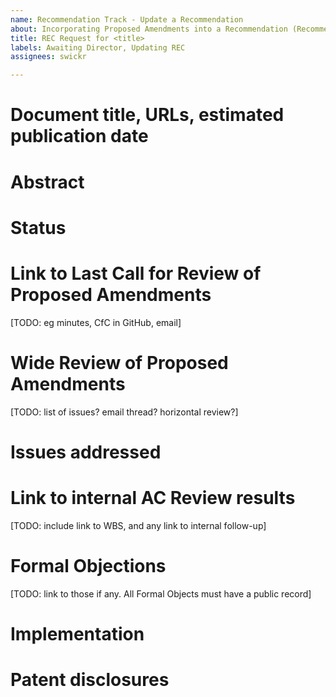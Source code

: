 ```yaml
---
name: Recommendation Track - Update a Recommendation
about: Incorporating Proposed Amendments into a Recommendation (Recommendation -> Recommendation)
title: REC Request for <title>
labels: Awaiting Director, Updating REC
assignees: swickr

---
```


# Document title, URLs, estimated publication date

# Abstract

# Status

# Link to Last Call for Review of Proposed Amendments
[TODO: eg minutes, CfC in GitHub, email]

# Wide Review of Proposed Amendments
[TODO: list of issues? email thread? horizontal review?]

# Issues addressed

# Link to internal AC Review results
[TODO: include link to WBS, and any link to internal follow-up]

# Formal Objections
[TODO: link to those if any. All Formal Objects must have a public record]

# Implementation

# Patent disclosures
